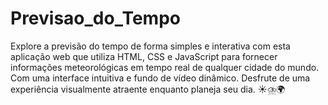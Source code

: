 # Previsao_do_Tempo
Explore a previsão do tempo de forma simples e interativa com esta aplicação web que utiliza HTML, CSS e JavaScript para fornecer informações meteorológicas em tempo real de qualquer cidade do mundo.  Com uma interface intuitiva e fundo de vídeo dinâmico. Desfrute de uma experiência visualmente atraente enquanto planeja seu dia. ☀️⛈️🌍
